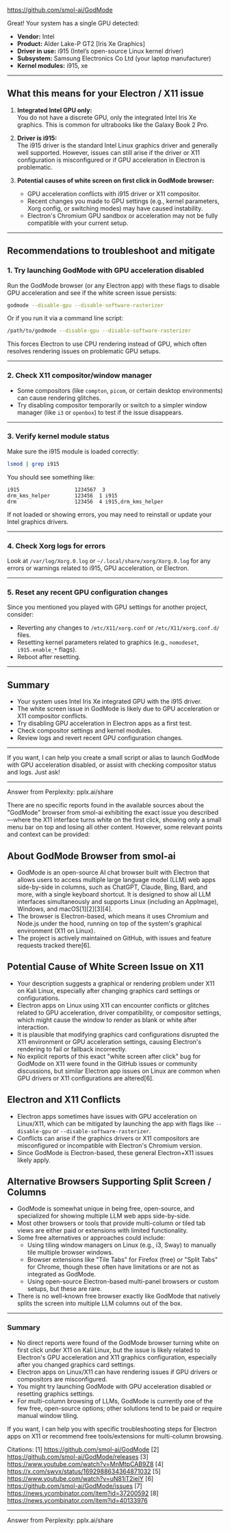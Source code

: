 https://github.com/smol-ai/GodMode




Great! Your system has a single GPU detected:

- **Vendor:** Intel  
- **Product:** Alder Lake-P GT2 [Iris Xe Graphics]  
- **Driver in use:** i915 (Intel’s open-source Linux kernel driver)  
- **Subsystem:** Samsung Electronics Co Ltd (your laptop manufacturer)  
- **Kernel modules:** i915, xe  

---

## What this means for your Electron / X11 issue

1. **Integrated Intel GPU only:**  
   You do not have a discrete GPU, only the integrated Intel Iris Xe graphics. This is common for ultrabooks like the Galaxy Book 2 Pro.

2. **Driver is i915:**  
   The i915 driver is the standard Intel Linux graphics driver and generally well supported. However, issues can still arise if the driver or X11 configuration is misconfigured or if GPU acceleration in Electron is problematic.

3. **Potential causes of white screen on first click in GodMode browser:**  
   - GPU acceleration conflicts with i915 driver or X11 compositor.  
   - Recent changes you made to GPU settings (e.g., kernel parameters, Xorg config, or switching modes) may have caused instability.  
   - Electron's Chromium GPU sandbox or acceleration may not be fully compatible with your current setup.

---

## Recommendations to troubleshoot and mitigate

### 1. Try launching GodMode with GPU acceleration disabled

Run the GodMode browser (or any Electron app) with these flags to disable GPU acceleration and see if the white screen issue persists:

```bash
godmode --disable-gpu --disable-software-rasterizer
```

Or if you run it via a command line script:

```bash
/path/to/godmode --disable-gpu --disable-software-rasterizer
```

This forces Electron to use CPU rendering instead of GPU, which often resolves rendering issues on problematic GPU setups.

---

### 2. Check X11 compositor/window manager

- Some compositors (like `compton`, `picom`, or certain desktop environments) can cause rendering glitches.
- Try disabling compositor temporarily or switch to a simpler window manager (like `i3` or `openbox`) to test if the issue disappears.

---

### 3. Verify kernel module status

Make sure the i915 module is loaded correctly:

```bash
lsmod | grep i915
```

You should see something like:

```
i915                  1234567  3
drm_kms_helper        123456  1 i915
drm                   123456  4 i915,drm_kms_helper
```

If not loaded or showing errors, you may need to reinstall or update your Intel graphics drivers.

---

### 4. Check Xorg logs for errors

Look at `/var/log/Xorg.0.log` or `~/.local/share/xorg/Xorg.0.log` for any errors or warnings related to i915, GPU acceleration, or Electron.

---

### 5. Reset any recent GPU configuration changes

Since you mentioned you played with GPU settings for another project, consider:

- Reverting any changes to `/etc/X11/xorg.conf` or `/etc/X11/xorg.conf.d/` files.
- Resetting kernel parameters related to graphics (e.g., `nomodeset`, `i915.enable_*` flags).
- Reboot after resetting.

---

## Summary

- Your system uses Intel Iris Xe integrated GPU with the i915 driver.
- The white screen issue in GodMode is likely due to GPU acceleration or X11 compositor conflicts.
- Try disabling GPU acceleration in Electron apps as a first test.
- Check compositor settings and kernel modules.
- Review logs and revert recent GPU configuration changes.

---

If you want, I can help you create a small script or alias to launch GodMode with GPU acceleration disabled, or assist with checking compositor status and logs. Just ask!

---
Answer from Perplexity: pplx.ai/share





There are no specific reports found in the available sources about the "GodMode" browser from smol-ai exhibiting the exact issue you described—where the X11 interface turns white on the first click, showing only a small menu bar on top and losing all other content. However, some relevant points and context can be provided:

## About GodMode Browser from smol-ai
- GodMode is an open-source AI chat browser built with Electron that allows users to access multiple large language model (LLM) web apps side-by-side in columns, such as ChatGPT, Claude, Bing, Bard, and more, with a single keyboard shortcut. It is designed to show all LLM interfaces simultaneously and supports Linux (including an AppImage), Windows, and macOS[1][2][3][4].
- The browser is Electron-based, which means it uses Chromium and Node.js under the hood, running on top of the system's graphical environment (X11 on Linux).
- The project is actively maintained on GitHub, with issues and feature requests tracked there[6].

## Potential Cause of White Screen Issue on X11
- Your description suggests a graphical or rendering problem under X11 on Kali Linux, especially after changing graphics card settings or configurations.
- Electron apps on Linux using X11 can encounter conflicts or glitches related to GPU acceleration, driver compatibility, or compositor settings, which might cause the window to render as blank or white after interaction.
- It is plausible that modifying graphics card configurations disrupted the X11 environment or GPU acceleration settings, causing Electron's rendering to fail or fallback incorrectly.
- No explicit reports of this exact "white screen after click" bug for GodMode on X11 were found in the GitHub issues or community discussions, but similar Electron app issues on Linux are common when GPU drivers or X11 configurations are altered[6].

## Electron and X11 Conflicts
- Electron apps sometimes have issues with GPU acceleration on Linux/X11, which can be mitigated by launching the app with flags like `--disable-gpu` or `--disable-software-rasterizer`.
- Conflicts can arise if the graphics drivers or X11 compositors are misconfigured or incompatible with Electron's Chromium version.
- Since GodMode is Electron-based, these general Electron+X11 issues likely apply.

## Alternative Browsers Supporting Split Screen / Columns
- GodMode is somewhat unique in being free, open-source, and specialized for showing multiple LLM web apps side-by-side.
- Most other browsers or tools that provide multi-column or tiled tab views are either paid or extensions with limited functionality.
- Some free alternatives or approaches could include:
  - Using tiling window managers on Linux (e.g., i3, Sway) to manually tile multiple browser windows.
  - Browser extensions like "Tile Tabs" for Firefox (free) or "Split Tabs" for Chrome, though these often have limitations or are not as integrated as GodMode.
  - Using open-source Electron-based multi-panel browsers or custom setups, but these are rare.
- There is no well-known free browser exactly like GodMode that natively splits the screen into multiple LLM columns out of the box.

---

### Summary

- No direct reports were found of the GodMode browser turning white on first click under X11 on Kali Linux, but the issue is likely related to Electron's GPU acceleration and X11 graphics configuration, especially after you changed graphics card settings.
- Electron apps on Linux/X11 can have rendering issues if GPU drivers or compositors are misconfigured.
- You might try launching GodMode with GPU acceleration disabled or resetting graphics settings.
- For multi-column browsing of LLMs, GodMode is currently one of the few free, open-source options; other solutions tend to be paid or require manual window tiling.

If you want, I can help you with specific troubleshooting steps for Electron apps on X11 or recommend free tools/extensions for multi-column browsing.

Citations:
[1] https://github.com/smol-ai/GodMode
[2] https://github.com/smol-ai/GodMode/releases
[3] https://www.youtube.com/watch?v=MnMtpCAB9Z8
[4] https://x.com/swyx/status/1692988634364871032
[5] https://www.youtube.com/watch?v=uN81iT2ieiY
[6] https://github.com/smol-ai/GodMode/issues
[7] https://news.ycombinator.com/item?id=37200592
[8] https://news.ycombinator.com/item?id=40133976

---
Answer from Perplexity: pplx.ai/share
